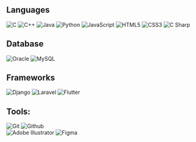 

<!-- <img src="https://github-readme-stats.vercel.app/api?username=Geek-a-Byte&show_icons=true&count_private=true&theme=dark" width="440"  height="170" > -->
<!-- <img alt="GIF" src="https://user-images.githubusercontent.com/59027621/147380063-c2299ebf-4051-4634-8f09-d40f3bba1099.gif" width="250" height="170"> -->

<!-- ![Metrics](https://metrics.lecoq.io/Geek-a-Byte?template=terminal&base.metadata=0&config.timezone=Asia%2FDhaka) -->

## Languages
![C](https://img.shields.io/static/v1?style=flat&message=C&color=000000&logo=C&logoColor=A8B9CC&label=)
![C++](https://img.shields.io/badge/-C++-000000?style=flat&logo=c%2B%2B)
![Java](https://img.shields.io/badge/-Java-000000?style=flat&logo=java)
![Python](https://img.shields.io/badge/-Python-000000?style=flat&logo=python)
![JavaScript](https://img.shields.io/badge/-JavaScript-000000?style=flat&logo=javascript)
![HTML5](https://img.shields.io/badge/-HTML5-000000?style=flat&logo=html5)
![CSS3](https://img.shields.io/badge/-CSS-000000?style=flat&logo=css3)
![C Sharp](https://img.shields.io/static/v1?style=flat&message=C+Sharp&color=000000&logo=C+Sharp&logoColor=FFFFFF&label=)

## Database
![Oracle](https://img.shields.io/static/v1?style=flat&message=Oracle&color=F80000&logo=Oracle&logoColor=FFFFFF&label=)
![MySQL](https://img.shields.io/static/v1?style=flat&message=MySQL&color=4479A1&logo=MySQL&logoColor=FFFFFF&label=)


## Frameworks
![Django](https://img.shields.io/static/v1?style=flat&message=Django&color=092E20&logo=Django&logoColor=FFFFFF&label=)
![Laravel](https://img.shields.io/static/v1?style=flat&message=Laravel&color=FF2D20&logo=Laravel&logoColor=FFFFFF&label=)
![Flutter](https://img.shields.io/static/v1?style=flat&message=Flutter&color=02569B&logo=Flutter&logoColor=FFFFFF&label=)

## Tools:

![Git](https://img.shields.io/badge/-Git-000000?style=flat&logo=git)
![Github](https://img.shields.io/badge/-Github-000000?style=flat&logo=github) <br />
![Adobe Illustrator](https://img.shields.io/static/v1?style=flat&message=Adobe+Illustrator&color=000000&logo=Adobe+Illustrator&logoColor=FF9A00&label=)
![Figma](https://img.shields.io/static/v1?style=flat&message=Figma&color=000000&logo=Figma&logoColor=FFFFFF&label=)
